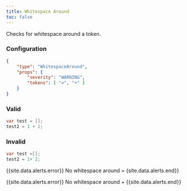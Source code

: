 ```yaml
---
title: Whitespace Around
toc: false
---
```


Checks for whitespace around a token.

### Configuration

```json
{
    "type": "WhitespaceAround",
    "props": {
        "severity": "WARNING",
        "tokens": [ "=", "+" ]
    }
}
```

### Valid

```java
var test = [];
test2 = 1 + 2;
```

### Invalid

```java
var test =[];
test2 = 1+ 2;
```

{{site.data.alerts.error}} No whitespace around = {site.data.alerts.end}}

{{site.data.alerts.error}} No whitespace around + {{site.data.alerts.end}}
